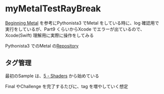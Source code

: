 # myMetalTestRayBreak

[Beginning Metal](https://www.raywenderlich.com/3537-beginning-metal/lessons/1) を参考にPythonista3 でMetal をしている時に、log 確認用で実行をしているが、Part9 くらいからXcode でエラーが出ているので、Xcode(Swift) 理解用に実際に操作をしてみる


Pythonista3 でのMetal の[Repository](https://github.com/pome-ta/pystaMetalStudy)


## タグ管理

最初のSample は、[5 - Shaders](https://www.raywenderlich.com/3537-beginning-metal/lessons/5) から始めている

Final やChallenge を完了するたびに、tag を増やしていく想定
